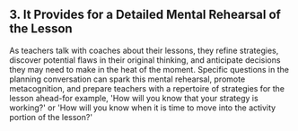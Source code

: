 ## 3. It Provides for a Detailed Mental Rehearsal of the Lesson

As teachers talk with coaches about their lessons, they refine strategies, discover potential flaws in their original thinking, and anticipate decisions they may need to make in the heat of the moment. Specific questions in the planning conversation can spark this mental rehearsal, promote metacognition, and prepare teachers with a repertoire of strategies for the lesson ahead-for example, 'How will you know that your strategy is working?' or 'How will you know when it is time to move into the activity portion of the lesson?'